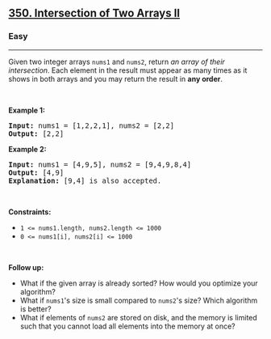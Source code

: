 <h2><a href="https://leetcode.com/problems/intersection-of-two-arrays-ii/">350. Intersection of Two Arrays II</a></h2><h3>Easy</h3><hr><div style="user-select: auto;"><p style="user-select: auto;">Given two integer arrays <code style="user-select: auto;">nums1</code> and <code style="user-select: auto;">nums2</code>, return <em style="user-select: auto;">an array of their intersection</em>. Each element in the result must appear as many times as it shows in both arrays and you may return the result in <strong style="user-select: auto;">any order</strong>.</p>

<p style="user-select: auto;">&nbsp;</p>
<p style="user-select: auto;"><strong class="example" style="user-select: auto;">Example 1:</strong></p>

<pre style="user-select: auto;"><strong style="user-select: auto;">Input:</strong> nums1 = [1,2,2,1], nums2 = [2,2]
<strong style="user-select: auto;">Output:</strong> [2,2]
</pre>

<p style="user-select: auto;"><strong class="example" style="user-select: auto;">Example 2:</strong></p>

<pre style="user-select: auto;"><strong style="user-select: auto;">Input:</strong> nums1 = [4,9,5], nums2 = [9,4,9,8,4]
<strong style="user-select: auto;">Output:</strong> [4,9]
<strong style="user-select: auto;">Explanation:</strong> [9,4] is also accepted.
</pre>

<p style="user-select: auto;">&nbsp;</p>
<p style="user-select: auto;"><strong style="user-select: auto;">Constraints:</strong></p>

<ul style="user-select: auto;">
	<li style="user-select: auto;"><code style="user-select: auto;">1 &lt;= nums1.length, nums2.length &lt;= 1000</code></li>
	<li style="user-select: auto;"><code style="user-select: auto;">0 &lt;= nums1[i], nums2[i] &lt;= 1000</code></li>
</ul>

<p style="user-select: auto;">&nbsp;</p>
<p style="user-select: auto;"><strong style="user-select: auto;">Follow up:</strong></p>

<ul style="user-select: auto;">
	<li style="user-select: auto;">What if the given array is already sorted? How would you optimize your algorithm?</li>
	<li style="user-select: auto;">What if <code style="user-select: auto;">nums1</code>'s size is small compared to <code style="user-select: auto;">nums2</code>'s size? Which algorithm is better?</li>
	<li style="user-select: auto;">What if elements of <code style="user-select: auto;">nums2</code> are stored on disk, and the memory is limited such that you cannot load all elements into the memory at once?</li>
</ul>
</div>